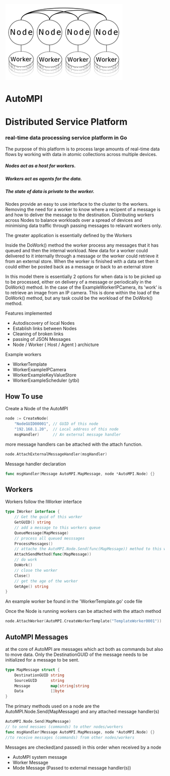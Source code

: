 
![alt text](AutoMPI.png)


# AutoMPI


# Distributed Service Platform #
### real-time data processing service platform in Go

The purpose of this platform is to process large amounts of real-time data flows by working with data in atomic collections across multiple devices.

##### Nodes act as a host for workers.
##### Workers act as agents for the data.
##### The state of data is private to the worker.

Nodes provide an easy to use interface to the cluster to the workers. Removing the need for a worker to know where a recipent of a message is and how to deliver the message to the destination. Distributing workers across Nodes to balance workloads over a spread of devices and minimising data traffic through passing messages to relavant workers only.

The greater application is essentially defined by the Workers

Inside the DoWork() method the worker process any messages that it has queued and then the internal workload. New data for a worker could delivered to it internally through a message or the worker could retrieve it from an external store. When the worker is finished with a data set then it could either be posted back as a message or back to an external store

In this model there is essentially 2 options for when data is to be picked up to be processed, either on delivery of a message or periodically in the DoWork() method. In the case of the ExampleWorkerIPCamera, its 'work' is to retrieve an image from an IP camera. This is done within the load of the DoWork() method, but any task could be the workload of the DoWork() method.


Features implemented
* Autodiscovery of local Nodes
* Establish links between Nodes
* Cleaning of broken links
* passing of JSON Messages 
* Node / Worker ( Host / Agent ) archicture 

Example workers
* WorkerTemplate
* WorkerExampleIPCamera
* WorkerExampleKeyValueStore 
* WorkerExampleScheduler (ytbi)

## How To use 

Create a Node of the AutoMPI

```Go
node := CreateNode(
	"NodeGUID00001", // GUID of this node
	"192.168.1.20",  // Local address of this node
	msgHandler)      // An external message handler
```

more message handlers can be attached with the attach function.
```Go
node.AttachExternalMessageHandler(msgHandler)
```

Message handler declaration
```Go
func msgHandler(Message AutoMPI.MapMessage, node *AutoMPI.Node) {}
```

## Workers 

Workers follow the IWorker interface 

```Go
type IWorker interface {
	// Get the guid of this worker
	GetGUID() string
	// add a message to this workers queue
	QueueMessage(MapMessage)
	// process all queued messsages
	ProcessMessages()
	// attache the AutoMPI.Node.Send(func(MapMessage)) method to this worker
	AttachSendMethod(func(MapMessage))
	// do work
	DoWork()
	// close the worker
	Close()
	// get the age of the worker
	GetAge() string
}
```
An example worker be found in the 'WorkerTemplate.go' code file

Once the Node is running workers can be attached with the attach method

```Go
node.AttachWorker(AutoMPI.CreateWorkerTemplate("TemplateWorker0001"))
```


## AutoMPI Messages 

at the core of AutoMPI are messages which act both as commands but also to move data.
Only the DestinationGUID of the message needs to be initialized for a message to be sent. 

```Go
type MapMessage struct {
	DestinationGUID string
	SourceGUID      string
	Message         map[string]string
	Data            []byte
}
```


The primary methods used on a node are the AutoMPI.Node.Send(MapMessage) and any attached message handler(s)


```Go
AutoMPI.Node.Send(MapMessage) 
// to send messaes (commands) to other nodes/workers
func msgHandler(Message AutoMPI.MapMessage, node *AutoMPI.Node) {} 
//to receive messages (commands) from other nodes/workers
```

Messages are checked(and passed) in this order when received by a node
* AutoMPI system message
* Worker Message
* Mode Message (Passed to external message handler(s))


